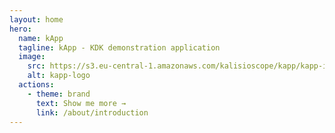```yaml
---
layout: home
hero:
  name: kApp
  tagline: kApp - KDK demonstration application
  image:
    src: https://s3.eu-central-1.amazonaws.com/kalisioscope/kapp/kapp-icon-256x256.png
    alt: kapp-logo
  actions:
    - theme: brand
      text: Show me more →
      link: /about/introduction
---
```


<ClientOnly>
  <home-footer />
</ClientOnly>
